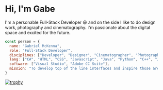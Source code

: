 
# Hi, I'm Gabe
I'm a personable Full-Stack Developer 😃 and on the side I like to do design work, photography and cinematography. I'm passionate about the digital space and excited for the future.

```javascript
const person = {
  name: "Gabriel McKenna",
  role: "Full-Stack Developer",
  disciplines: ["Developer", "Designer", "Cinematographer", "Photographer"],
  lang: ["C#", "HTML", "CSS", "Javascript", "Java", "Python", "C++", "Javascript"],
  software: ["Visual Studio", "Adobe CC Suite"],
  mission: "To develop top of the line interfaces and inspire those around me with my work."
}
```
[![trophy](https://github-profile-trophy.vercel.app/?username=gabessdsp&margin-w=15)](https://github.com/ryo-ma/github-profile-trophy)

<!--
**gabessdsp/gabessdsp** is a ✨ _special_ ✨ repository because its `README.md` (this file) appears on your GitHub profile.

Here are some ideas to get you started:

- 🔭 I’m currently working on ...
- 🌱 I’m currently learning ...
- 👯 I’m looking to collaborate on ...
- 🤔 I’m looking for help with ...
- 💬 Ask me about ...
- 📫 How to reach me: ...
- 😄 Pronouns: ...
- ⚡ Fun fact: ...
-->
